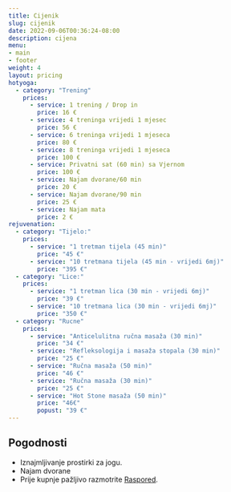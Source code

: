 ```yaml
---
title: Cijenik
slug: cijenik
date: 2022-09-06T00:36:24-08:00
description: cijena
menu:
- main
- footer
weight: 4
layout: pricing
hotyoga:
  - category: "Trening"
    prices:
      - service: 1 trening / Drop in
        price: 16 €
      - service: 4 treninga vrijedi 1 mjesec
        price: 56 €
      - service: 6 treninga vrijedi 1 mjeseca
        price: 80 €
      - service: 8 treninga vrijedi 1 mjeseca
        price: 100 €
      - service: Privatni sat (60 min) sa Vjernom
        price: 100 €
      - service: Najam dvorane/60 min
        price: 20 €
      - service: Najam dvorane/90 min
        price: 25 €
      - service: Najam mata
        price: 2 €
rejuvenation:
  - category: "Tijelo:"
    prices:
      - service: "1 tretman tijela (45 min)"
        price: "45 €"
      - service: "10 tretmana tijela (45 min - vrijedi 6mj)"
        price: "395 €"
  - category: "Lice:"
    prices:
      - service: "1 tretman lica (30 min - vrijedi 6mj)"
        price: "39 €"
      - service: "10 tretmana lica (30 min - vrijedi 6mj)"
        price: "350 €"
  - category: "Rucne"
    prices:
      - service: "Anticelulitna ručna masaža (30 min)"
        price: "34 €"
      - service: "Refleksologija i masaža stopala (30 min)"
        price: "25 €"
      - service: "Ručna masaža (50 min)"
        price: "46 €"
      - service: "Ručna masaža (30 min)"
        price: "25 €"
      - service: "Hot Stone masaža (50 min)"
        price: "46€"
        popust: "39 €"
---
```


## Pogodnosti

* Iznajmljivanje prostirki za jogu.
* Najam dvorane
* Prije kupnje pažljivo razmotrite [Raspored](/hot-yoga).
